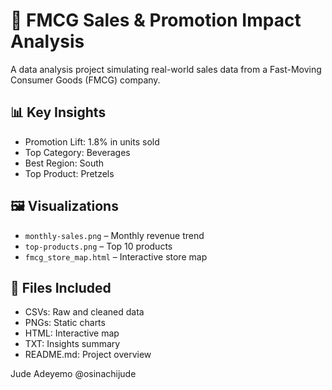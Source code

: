 # 🛒 FMCG Sales & Promotion Impact Analysis

A data analysis project simulating real-world sales data from a Fast-Moving Consumer Goods (FMCG) company.

## 📊 Key Insights
- Promotion Lift: 1.8% in units sold
- Top Category: Beverages
- Best Region: South
- Top Product: Pretzels

## 🖼️ Visualizations
- `monthly-sales.png` – Monthly revenue trend
- `top-products.png` – Top 10 products
- `fmcg_store_map.html` – Interactive store map

## 📂 Files Included
- CSVs: Raw and cleaned data
- PNGs: Static charts
- HTML: Interactive map
- TXT: Insights summary
- README.md: Project overview

Jude Adeyemo @osinachijude
